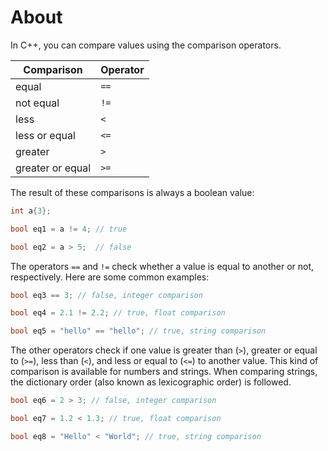 # About

In C++, you can compare values using the comparison operators.

| Comparison        | Operator  |
| ------------------| --------- |
| equal             | `==`      |
| not equal         | `!=`      |
| less              | `<`       |
| less or equal     | `<=`      |
| greater           | `>`       |
| greater or equal  | `>=`      |

The result of these comparisons is always a boolean value:

```cpp
int a{3};

bool eq1 = a != 4; // true

bool eq2 = a > 5;  // false
```

The operators `==` and `!=` check whether a value is equal to another or not, respectively.
Here are some common examples:

```cpp
bool eq3 == 3; // false, integer comparison

bool eq4 = 2.1 != 2.2; // true, float comparison 

bool eq5 = "hello" == "hello"; // true, string comparison
```

The other operators check if one value is greater than (`>`), greater or equal to (`>=`), less than (`<`), and less or equal to (`<=`) to another value.
This kind of comparison is available for numbers and strings.
When comparing strings, the dictionary order (also known as lexicographic order) is followed.

```cpp
bool eq6 = 2 > 3; // false, integer comparison

bool eq7 = 1.2 < 1.3; // true, float comparison

bool eq8 = "Hello" < "World"; // true, string comparison
```